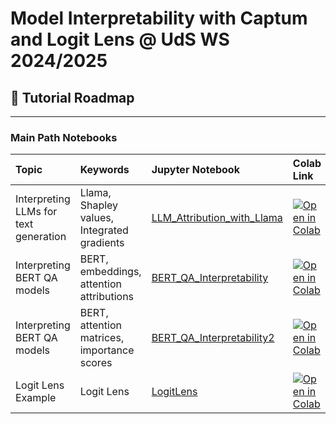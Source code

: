 #  Model Interpretability with Captum and Logit Lens @ UdS WS 2024/2025

## 🧭 Tutorial Roadmap
---

### Main Path Notebooks

| Topic         | Keywords| Jupyter Notebook     | Colab Link |
|:--------------|:---|:------------|:------------|
| Interpreting LLMs for text generation | Llama, Shapley values, Integrated gradients | [LLM_Attribution_with_Llama](https://github.com/tanikina/mi-tutorials/blob/main/notebooks/LLM_Attribution_with_Llama.ipynb)      | [![Open in Colab](https://colab.research.google.com/assets/colab-badge.svg)](https://colab.research.google.com/github/tanikina/mi-tutorials/blob/main/notebooks/LLM_Attribution_with_Llama.ipynb) |
| Interpreting BERT QA models | BERT, embeddings, attention attributions | [BERT_QA_Interpretability](https://github.com/tanikina/mi-tutorials/blob/main/notebooks/BERT_QA_Interpretability.ipynb)      | [![Open in Colab](https://colab.research.google.com/assets/colab-badge.svg)](https://colab.research.google.com/github/tanikina/mi-tutorials/blob/main/notebooks/BERT_QA_Interpretability.ipynb) |
| Interpreting BERT QA models | BERT, attention matrices, importance scores | [BERT_QA_Interpretability2](https://github.com/tanikina/mi-tutorials/blob/main/notebooks/BERT_QA_Interpretability2.ipynb)      | [![Open in Colab](https://colab.research.google.com/assets/colab-badge.svg)](https://colab.research.google.com/github/tanikina/mi-tutorials/blob/main/notebooks/BERT_QA_Interpretability2.ipynb) |
| Logit Lens Example | Logit Lens | [LogitLens](https://github.com/tanikina/mi-tutorials/blob/main/notebooks/LogitLens.ipynb)      | [![Open in Colab](https://colab.research.google.com/assets/colab-badge.svg)](https://colab.research.google.com/github/tanikina/mi-tutorials/blob/main/notebooks/LogitLens.ipynb) |

